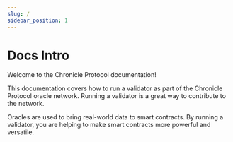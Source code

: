 ```yaml
---
slug: /
sidebar_position: 1
---
```


# Docs Intro

Welcome to the Chronicle Protocol documentation!

This documentation covers how to run a validator as part of the Chronicle Protocol oracle network. Running a validator is a great way to contribute to the network.

Oracles are used to bring real-world data to smart contracts. By running a validator, you are helping to make smart contracts more powerful and versatile.

<!-- test -->